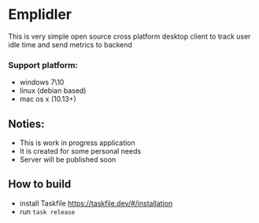 # Emplidler

This is very simple open source cross platform desktop client to track user idle time and send metrics to backend 

### Support platform:
- windows 7\10
- linux (debian based)
- mac os x (10.13+)

## Noties:

- This is work in progress application
- It is created for some personal needs 
- Server will be published soon

## How to build

- install Taskfile https://taskfile.dev/#/installation
- run `task release`  